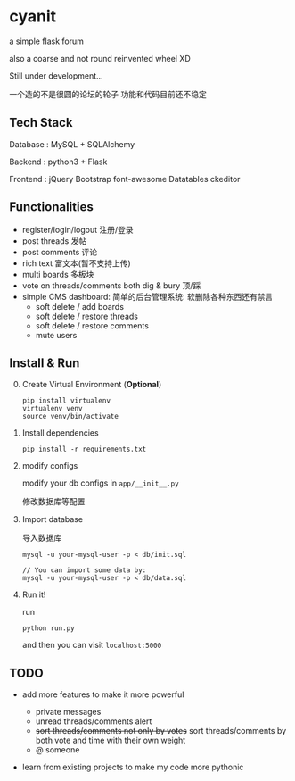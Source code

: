 # cyanit

a simple flask forum

also a coarse and not round reinvented wheel XD

Still under development...

一个造的不是很圆的论坛的轮子
功能和代码目前还不稳定

## Tech Stack

Database : MySQL + SQLAlchemy

Backend : python3 + Flask

Frontend : jQuery Bootstrap font-awesome Datatables ckeditor

## Functionalities

- register/login/logout 注册/登录
- post threads 发帖
- post comments 评论
- rich text 富文本(暂不支持上传)
- multi boards 多板块
- vote on threads/comments both dig & bury 顶/踩
- simple CMS dashboard:  简单的后台管理系统: 软删除各种东西还有禁言
  - soft delete / add boards
  - soft delete / restore threads
  - soft delete / restore comments
  - mute users


## Install & Run

0. Create Virtual Environment (**Optional**)

   ```
   pip install virtualenv
   virtualenv venv
   source venv/bin/activate
   ```

1. Install dependencies

   ```
   pip install -r requirements.txt
   ```

2. modify configs

   modify your db configs in `app/__init__.py`

   修改数据库等配置

3. Import database

   导入数据库

   ```
   mysql -u your-mysql-user -p < db/init.sql

   // You can import some data by:
   mysql -u your-mysql-user -p < db/data.sql
   ```

4. Run it!

   run

   ```
   python run.py
   ```

   and then you can visit `localhost:5000`


## TODO

- add more features to make it more powerful
  - private messages
  - unread threads/comments alert
  - ~~sort threads/comments not only by votes~~ sort threads/comments by both vote and time with their own weight
  - @  someone

- learn from existing projects to make my code more pythonic
